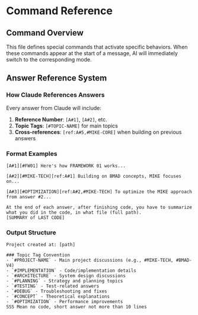 # Command Reference

## Command Overview
This file defines special commands that activate specific  behaviors. When these commands appear at the start of a message, AI will immediately switch to the corresponding mode.

## Answer Reference System

### How Claude References Answers
Every answer from Claude will include:
1. **Reference Number**: `[A#1]`, `[A#2]`, etc.
2. **Topic Tags**: `[#TOPIC-NAME]` for main topics
3. **Cross-references**: `[ref:A#5,#MIKE-CORE]` when building on previous answers

### Format Examples
```
[A#1][#FW01] Here's how FRAMEWORK 01 works...

[A#2][#MIKE-TECH][ref:A#1] Building on BMAD concepts, MIKE focuses on...

[A#3][#OPTIMIZATION][ref:A#2,#MIKE-TECH] To optimize the MIKE approach from answer #2...

At the end of each answer, after finishing code, you have to summarize what you did in the code, in what file (full path).
[SUMMARY of LAST CODE]

```
### Output Structure
```
Project created at: [path]

### Topic Tag Convention
- `#PROJECT-NAME` - Main project discussions (e.g., #MIKE-TECH, #BMAD-V4)
- `#IMPLEMENTATION` - Code/implementation details
- `#ARCHITECTURE` - System design discussions
- `#PLANNING` - Strategy and planning topics
- `#TESTING` - Test-related answers
- `#DEBUG` - Troubleshooting and fixes
- `#CONCEPT` - Theoretical explanations
- `#OPTIMIZATION` - Performance improvements
SSS Mean no code, short answer not more than 10 lines
